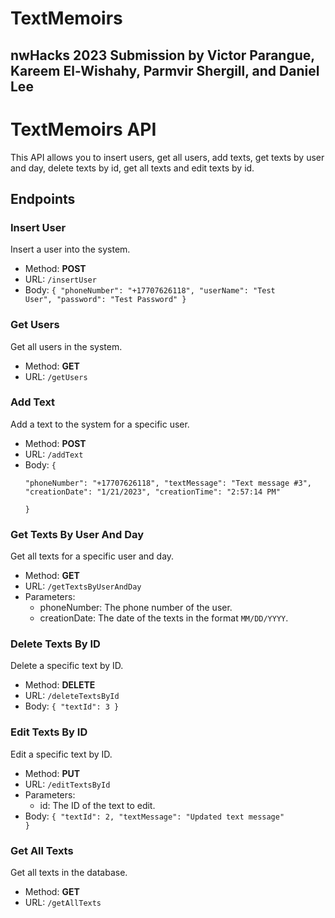# TextMemoirs
## nwHacks 2023 Submission by Victor Parangue, Kareem El-Wishahy, Parmvir Shergill, and Daniel Lee

# TextMemoirs API

This API allows you to insert users, get all users, add texts, get texts by user and day, delete texts by id, get all texts and edit texts by id.

## Endpoints

### Insert User

Insert a user into the system.

-   Method: **POST**
-   URL: `/insertUser`
-   Body:
<code>{
    "phoneNumber": "+17707626118",
    "userName": "Test User",
    "password": "Test Password"
}</code>

### Get Users

Get all users in the system.

-   Method: **GET**
-   URL: `/getUsers`

### Add Text

Add a text to the system for a specific user.

-   Method: **POST**
-   URL: `/addText`
-   Body:
<code>{  
"phoneNumber":  "+17707626118",  "textMessage":  "Text message #3",  "creationDate":  "1/21/2023",  "creationTime":  "2:57:14 PM"  
}</code>

### Get Texts By User And Day

Get all texts for a specific user and day.

-   Method: **GET**
-   URL: `/getTextsByUserAndDay`
-   Parameters:
    -   phoneNumber: The phone number of the user.
    -   creationDate: The date of the texts in the format `MM/DD/YYYY`.

### Delete Texts By ID

Delete a specific text by ID.

-   Method: **DELETE**
-   URL: `/deleteTextsById`
-  Body:
<code>{
	"textId":  3
}</code>

 
### Edit Texts By ID

Edit a specific text by ID.

-   Method: **PUT**
-   URL: `/editTextsById`
-   Parameters:
    -   id: The ID of the text to edit.
-   Body:
<code>{
"textId":  2,
"textMessage":  "Updated text message"
}</code>

### Get All Texts

Get all texts in the database.

-   Method: **GET**
-   URL: `/getAllTexts`
